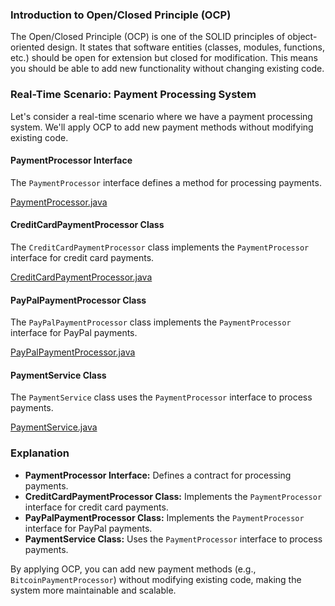 ### Introduction to Open/Closed Principle (OCP)

The Open/Closed Principle (OCP) is one of the SOLID principles of object-oriented design. It states that software entities (classes, modules, functions, etc.) should be open for extension but closed for modification. This means you should be able to add new functionality without changing existing code.

### Real-Time Scenario: Payment Processing System

Let's consider a real-time scenario where we have a payment processing system. We'll apply OCP to add new payment methods without modifying existing code.

#### PaymentProcessor Interface

The `PaymentProcessor` interface defines a method for processing payments.

[PaymentProcessor.java](../../../java/src/awesome/lld/design/principles/ocp/PaymentProcessor.java)


#### CreditCardPaymentProcessor Class

The `CreditCardPaymentProcessor` class implements the `PaymentProcessor` interface for credit card payments.

[CreditCardPaymentProcessor.java](../../../java/src/awesome/lld/design/principles/ocp/CreditCardPaymentProcessor.java)

#### PayPalPaymentProcessor Class

The `PayPalPaymentProcessor` class implements the `PaymentProcessor` interface for PayPal payments.

[PayPalPaymentProcessor.java](../../../java/src/awesome/lld/design/principles/ocp/PayPalPaymentProcessor.java)

#### PaymentService Class

The `PaymentService` class uses the `PaymentProcessor` interface to process payments.

[PaymentService.java](../../../java/src/awesome/lld/design/principles/ocp/PaymentService.java)

### Explanation

- **PaymentProcessor Interface:** Defines a contract for processing payments.
- **CreditCardPaymentProcessor Class:** Implements the `PaymentProcessor` interface for credit card payments.
- **PayPalPaymentProcessor Class:** Implements the `PaymentProcessor` interface for PayPal payments.
- **PaymentService Class:** Uses the `PaymentProcessor` interface to process payments.

By applying OCP, you can add new payment methods (e.g., `BitcoinPaymentProcessor`) without modifying existing code, making the system more maintainable and scalable.